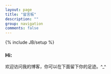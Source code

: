 ```yaml
---
layout: page
title: "留言板"
description: ""
group: navigation
comments: false
---
```

{% include JB/setup %}

### Hi:

欢迎访问我的博客，你可以在下面留下你的足迹。\^_\^
